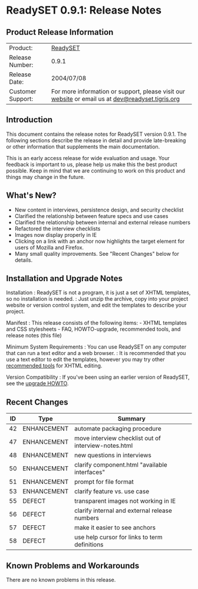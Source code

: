 # ReadySET 0.9.1: Release Notes

## Product Release Information

|                   |                                                                                                                                   |
|-------------------|-----------------------------------------------------------------------------------------------------------------------------------|
| Product:          | [ReadySET](http://readyset.tigris.org/)                                                                                           |
| Release Number:   | 0.9.1                                                                                                                             |
| Release Date:     | 2004/07/08                                                                                                                        |
| Customer Support: | For more information or support, please visit our [website](http://readyset.tigris.org/) or email us at <dev@readyset.tigris.org> |

## Introduction

This document contains the release notes for ReadySET version 0.9.1. The
following sections describe the release in detail and provide
late-breaking or other information that supplements the main
documentation.

This is an early access release for wide evaluation and usage. Your
feedback is important to us, please help us make this the best product
possible. Keep in mind that we are continuing to work on this product
and things may change in the future.

## What's New?

- New content in interviews, persistence design, and security
  checklist
- Clarified the relationship between feature specs and use cases
- Clarified the relationship between internal and external release
  numbers
- Refactored the interview checklists
- Images now display properly in IE
- Clicking on a link with an anchor now highlights the target element
  for users of Mozilla and Firefox.
- Many small quality improvements. See "Recent Changes" below
  for details.

## Installation and Upgrade Notes

Installation
:   ReadySET is not a program, it is just a set of XHTML templates, so
    no installation is needed.
:   Just unzip the archive, copy into your project website or version
    control system, and edit the templates to describe your project.

Manifest
:   This release consists of the following items:
    -   XHTML templates and CSS stylesheets
    -   FAQ, HOWTO-upgrade, recommended tools, and release notes
        (this file)

Minimum System Requirements
:   You can use ReadySET on any computer that can run a text editor and
    a web browser.
:   It is recommended that you use a text editor to edit the templates,
    however you may try other [recommended
    tools](http://readyset.tigris.org/docs/recommended-tools.html) for
    XHTML editing.

Version Compatibility
:   If you've been using an earlier version of ReadySET, see the
    [upgrade HOWTO](http://readyset.tigris.org/docs/HOWTO-upgrade.html).

## Recent Changes

| ID  | Type        | Summary                                              |
|-----|-------------|------------------------------------------------------|
| 42  | ENHANCEMENT | automate packaging procedure                        |
| 47  | ENHANCEMENT | move interview checklist out of interview-notes.html |
| 48  | ENHANCEMENT | new questions in interviews                          |
| 50  | ENHANCEMENT | clarify component.html "available interfaces"        |
| 51  | ENHANCEMENT | prompt for file format                               |
| 53  | ENHANCEMENT | clarify feature vs. use case                         |
| 55  | DEFECT      | transparent images not working in IE                 |
| 56  | DEFECT      | clarify internal and external release numbers        |
| 57  | DEFECT      | make it easier to see anchors                        |
| 58  | DEFECT      | use help cursor for links to term definitions        |

## Known Problems and Workarounds

There are no known problems in this release.
